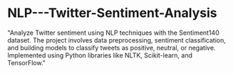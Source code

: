 # NLP---Twitter-Sentiment-Analysis
 "Analyze Twitter sentiment using NLP techniques with the Sentiment140 dataset. The project involves data preprocessing, sentiment classification, and building models to classify tweets as positive, neutral, or negative. Implemented using Python libraries like NLTK, Scikit-learn, and TensorFlow."
